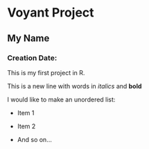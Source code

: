 # Voyant Project
## My Name
### Creation Date:

This is my first project in R.

This is a new line with words in *italics* and **bold**

I would like to make an unordered list:

- Item 1

- Item 2

- And so on...


